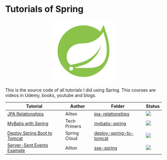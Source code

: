 # Tutorials of Spring

<p align="center"> 
<img src=".github/logo.png">
</p>

This is the source code of all tutorials I did using Spring. This courses are videos in Udemy, books, youtube and blogs.

| Tutorial | Author  | Folder | Status |
|----------|---------|--------|--------|
|[JPA Relationships](https://jakarta.ee/specifications/persistence/3.2/jakarta-persistence-spec-3.2#a516)|Ailton|[jpa-relationships](jpa-relationships)|![](https://img.shields.io/badge/status-progress-blue)|
|[MyBatis with Spring](https://youtu.be/ZP8Um12Z_mk)|Tech Primers|[mybatis-spring](mybatis-spring)|![](https://img.shields.io/badge/status-completed-brightgreen)|
|[Deploy Spring Boot to Tomcat](https://www.springcloud.io/post/2022-09/springboot-tomcat/#gsc.tab=0)|Spring Cloud|[deploy-spring-to-tomcat](deploy-spring-to-tomcat)|![](https://img.shields.io/badge/status-completed-brightgreen)|
|[Server-Sent Events Example](https://developer.mozilla.org/en-US/docs/Web/API/Server-sent_events/Using_server-sent_events)|Ailton|[sse-spring](sse-spring)|![](https://img.shields.io/badge/status-completed-brightgreen)|